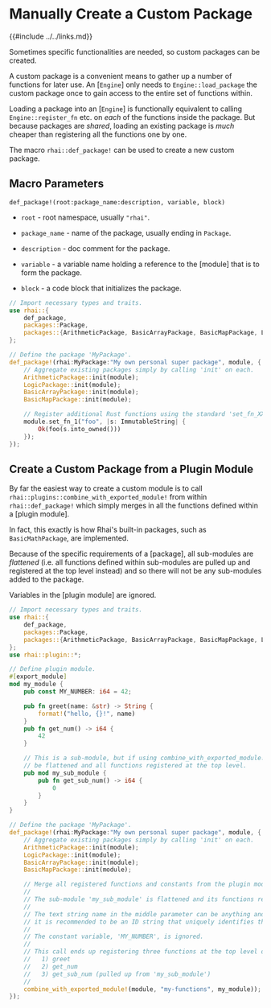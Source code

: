 Manually Create a Custom Package
===============================

{{#include ../../links.md}}

Sometimes specific functionalities are needed, so custom packages can be created.

A custom package is a convenient means to gather up a number of functions for later use.
An [`Engine`] only needs to `Engine::load_package` the custom package once to gain access
to the entire set of functions within.

Loading a package into an [`Engine`] is functionally equivalent to calling `Engine::register_fn` etc.
on _each_ of the functions inside the package.  But because packages are _shared_, loading an existing
package is _much_ cheaper than registering all the functions one by one.

The macro `rhai::def_package!` can be used to create a new custom package.


Macro Parameters
---------------

`def_package!(root:package_name:description, variable, block)`

* `root` - root namespace, usually `"rhai"`.

* `package_name` - name of the package, usually ending in `Package`.

* `description` - doc comment for the package.

* `variable` - a variable name holding a reference to the [module] that is to form the package.

* `block` - a code block that initializes the package.

```rust
// Import necessary types and traits.
use rhai::{
    def_package,
    packages::Package,
    packages::{ArithmeticPackage, BasicArrayPackage, BasicMapPackage, LogicPackage}
};

// Define the package 'MyPackage'.
def_package!(rhai:MyPackage:"My own personal super package", module, {
    // Aggregate existing packages simply by calling 'init' on each.
    ArithmeticPackage::init(module);
    LogicPackage::init(module);
    BasicArrayPackage::init(module);
    BasicMapPackage::init(module);

    // Register additional Rust functions using the standard 'set_fn_XXX' module API.
    module.set_fn_1("foo", |s: ImmutableString| {
        Ok(foo(s.into_owned()))
    });
});
```


Create a Custom Package from a Plugin Module
-------------------------------------------

By far the easiest way to create a custom module is to call `rhai::plugins::combine_with_exported_module!`
from within `rhai::def_package!` which simply merges in all the functions defined within a [plugin module].

In fact, this exactly is how Rhai's built-in packages, such as `BasicMathPackage`, are implemented.

Because of the specific requirements of a [package], all sub-modules are _flattened_
(i.e. all functions defined within sub-modules are pulled up and registered at the top level instead)
and so there will not be any sub-modules added to the package.

Variables in the [plugin module] are ignored.

```rust
// Import necessary types and traits.
use rhai::{
    def_package,
    packages::Package,
    packages::{ArithmeticPackage, BasicArrayPackage, BasicMapPackage, LogicPackage}
};
use rhai::plugin::*;

// Define plugin module.
#[export_module]
mod my_module {
    pub const MY_NUMBER: i64 = 42;

    pub fn greet(name: &str) -> String {
        format!("hello, {}!", name)
    }
    pub fn get_num() -> i64 {
        42
    }

    // This is a sub-module, but if using combine_with_exported_module!, it will
    // be flattened and all functions registered at the top level.
    pub mod my_sub_module {
        pub fn get_sub_num() -> i64 {
            0
        }
    }
}

// Define the package 'MyPackage'.
def_package!(rhai:MyPackage:"My own personal super package", module, {
    // Aggregate existing packages simply by calling 'init' on each.
    ArithmeticPackage::init(module);
    LogicPackage::init(module);
    BasicArrayPackage::init(module);
    BasicMapPackage::init(module);

    // Merge all registered functions and constants from the plugin module into the custom package.
    //
    // The sub-module 'my_sub_module' is flattened and its functions registered at the top level.
    //
    // The text string name in the middle parameter can be anything and is reserved for future use;
    // it is recommended to be an ID string that uniquely identifies the module.
    //
    // The constant variable, 'MY_NUMBER', is ignored.
    //
    // This call ends up registering three functions at the top level of the package:
    //   1) greet
    //   2) get_num
    //   3) get_sub_num (pulled up from 'my_sub_module')
    //
    combine_with_exported_module!(module, "my-functions", my_module));
});
```
